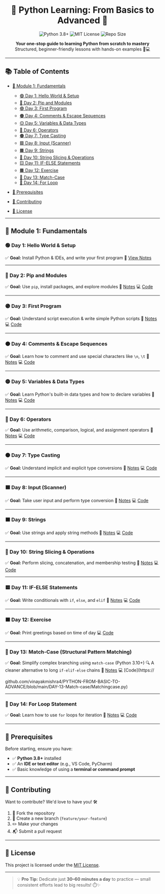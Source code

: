 <h1 align="center">🐍 Python Learning: From Basics to Advanced 🚀</h1>

<p align="center">
  <img src="https://img.shields.io/badge/Python-3.8%2B-blue.svg" alt="Python 3.8+">
  <img src="https://img.shields.io/badge/License-MIT-yellow.svg" alt="MIT License">
  <img src="https://img.shields.io/github/repo-size/vinayakmishra4/PYTHON-FROM-BASIC-TO-ADVANCE" alt="Repo Size">
</p>

<p align="center"><b>Your one-stop guide to learning Python from scratch to mastery</b><br>
Structured, beginner-friendly lessons with hands-on examples 🧠💻
</p>

---

## 📚 Table of Contents

* [📘 Module 1: Fundamentals](#-module-1-fundamentals)

  * [🟢 Day 1: Hello World & Setup](#-day-1-hello-world--setup)
  * [🔵 Day 2: Pip and Modules](#-day-2-pip-and-modules)
  * [🟣 Day 3: First Program](#-day-3-first-program)
  * [🟠 Day 4: Comments & Escape Sequences](#-day-4-comments--escape-sequences)
  * [🟡 Day 5: Variables & Data Types](#-day-5-variables--data-types)
  * [🔴 Day 6: Operators](#-day-6-operators)
  * [🟤 Day 7: Type Casting](#-day-7-type-casting)
  * [🟩 Day 8: Input (Scanner)](#-day-8-input-scanner)
  * [🟧 Day 9: Strings](#-day-9-strings)
  * [🔹 Day 10: String Slicing & Operations](#-day-10-string-slicing--operations)
  * [🟨 Day 11: IF-ELSE Statements](#-day-11-if-else-statements)
  * [🟫 Day 12: Exercise](#day-12-exercise)
  * [🧩 Day 13: Match-Case](#-day-13-match-case-structural-pattern-matching)
  * [🔁 Day 14: For Loop](#-day-14-for-loop-statement)
* [🔧 Prerequisites](#-prerequisites)
* [🤝 Contributing](#-contributing)
* [📄 License](#-license)

---

## 📘 Module 1: Fundamentals

### 🟢 Day 1: Hello World & Setup

✅ **Goal:** Install Python & IDEs, and write your first program
📄 [View Notes](https://github.com/vinayakmishra4/PYTHON-FROM-BASIC-TO-ADVANCE/blob/main/DAY-1-Hello_World-Setup/DAY-1.md)

---

### 🔵 Day 2: Pip and Modules

✅ **Goal:** Use `pip`, install packages, and explore modules
📄 [Notes](https://github.com/vinayakmishra4/PYTHON-FROM-BASIC-TO-ADVANCE/blob/main/DAY-2-Pip-Modules/DAY-2.txt)
💻 [Code](https://github.com/vinayakmishra4/PYTHON-FROM-BASIC-TO-ADVANCE/blob/main/DAY-2-Pip-Modules/Pimod.py)

---

### 🟣 Day 3: First Program

✅ **Goal:** Understand script execution & write simple Python scripts
📄 [Notes](https://github.com/vinayakmishra4/PYTHON-FROM-BASIC-TO-ADVANCE/blob/main/DAY-3-Frist_Program/DAY-3.txt)
💻 [Code](https://github.com/vinayakmishra4/PYTHON-FROM-BASIC-TO-ADVANCE/blob/main/DAY-3-Frist_Program/FristProgram.py)

---

### 🟠 Day 4: Comments & Escape Sequences

✅ **Goal:** Learn how to comment and use special characters like `\n`, `\t`
📄 [Notes](https://github.com/vinayakmishra4/PYTHON-FROM-BASIC-TO-ADVANCE/blob/main/DAY-4-Comments-Escaping-Sequnece-Character/DAY-4.txt)
💻 [Code](https://github.com/vinayakmishra4/PYTHON-FROM-BASIC-TO-ADVANCE/blob/main/DAY-4-Comments-Escaping-Sequnece-Character/CoEsSe.py)

---

### 🟡 Day 5: Variables & Data Types

✅ **Goal:** Learn Python's built-in data types and how to declare variables
📄 [Notes](https://github.com/vinayakmishra4/PYTHON-FROM-BASIC-TO-ADVANCE/blob/main/DAY-5-Variables-Data-Types/DAY-5.txt)
💻 [Code](https://github.com/vinayakmishra4/PYTHON-FROM-BASIC-TO-ADVANCE/blob/main/DAY-5-Variables-Data-Types/VarDa.py)

---

### 🔴 Day 6: Operators

✅ **Goal:** Use arithmetic, comparison, logical, and assignment operators
📄 [Notes](https://github.com/vinayakmishra4/PYTHON-FROM-BASIC-TO-ADVANCE/blob/main/DAY-6-EX-1/DAY-6.txt)
💻 [Code](https://github.com/vinayakmishra4/PYTHON-FROM-BASIC-TO-ADVANCE/blob/main/DAY-6-EX-1/calc.py)

---

### 🟤 Day 7: Type Casting

✅ **Goal:** Understand implicit and explicit type conversions
📄 [Notes](https://github.com/vinayakmishra4/PYTHON-FROM-BASIC-TO-ADVANCE/blob/main/DAY-7-Type-Casting/DAY-7.txt)
💻 [Code](https://github.com/vinayakmishra4/PYTHON-FROM-BASIC-TO-ADVANCE/blob/main/DAY-7-Type-Casting/typecasting.py)

---

### 🟩 Day 8: Input (Scanner)

✅ **Goal:** Take user input and perform type conversion
📄 [Notes](https://github.com/vinayakmishra4/PYTHON-FROM-BASIC-TO-ADVANCE/blob/main/DAY-8-Input/DAY-8.txt)
💻 [Code](https://github.com/vinayakmishra4/PYTHON-FROM-BASIC-TO-ADVANCE/blob/main/DAY-8-Input/Input.py)

---

### 🟧 Day 9: Strings

✅ **Goal:** Use strings and apply string methods
📄 [Notes](https://github.com/vinayakmishra4/PYTHON-FROM-BASIC-TO-ADVANCE/blob/main/DAY-9-Strings/DAY-9.txt)
💻 [Code](https://github.com/vinayakmishra4/PYTHON-FROM-BASIC-TO-ADVANCE/blob/main/DAY-9-Strings/Str.py)

---

### 🔹 Day 10: String Slicing & Operations

✅ **Goal:** Perform slicing, concatenation, and membership testing
📄 [Notes](https://github.com/vinayakmishra4/PYTHON-FROM-BASIC-TO-ADVANCE/blob/main/DAY-10-String-Operations/DAY-10.txt)
💻 [Code](https://github.com/vinayakmishra4/PYTHON-FROM-BASIC-TO-ADVANCE/blob/main/DAY-10-String-Operations/Stringop.py)

---

### 🟨 Day 11: IF-ELSE Statements

✅ **Goal:** Write conditionals with `if`, `else`, and `elif`
📄 [Notes](https://github.com/vinayakmishra4/PYTHON-FROM-BASIC-TO-ADVANCE/blob/main/DAY-11-IF-ELSE-Statement/DAY-11.md)
💻 [Code](https://github.com/vinayakmishra4/PYTHON-FROM-BASIC-TO-ADVANCE/blob/main/DAY-11-IF-ELSE-Statement/if_else.py)

---

### 🟫 Day 12: Exercise

✅ **Goal:** Print greetings based on time of day
💻 [Code](https://github.com/vinayakmishra4/PYTHON-FROM-BASIC-TO-ADVANCE/blob/main/DAY-12-EX-2/ex2.py)

---

### 🧩 Day 13: Match-Case (Structural Pattern Matching)

✅ **Goal:** Simplify complex branching using `match-case` (Python 3.10+)
🔍 A cleaner alternative to long `if-elif-else` chains
📄 [Notes](https://github.com/vinayakmishra4/PYTHON-FROM-BASIC-TO-ADVANCE/blob/main/DAY-13-Match-case/DAY-13.md)
💻 \[Code]\(https\://


github.com/vinayakmishra4/PYTHON-FROM-BASIC-TO-ADVANCE/blob/main/DAY-13-Match-case/Matchingcase.py)

---

### 🔁 Day 14: For Loop Statement

✅ **Goal:** Learn how to use `for` loops for iteration
📄 [Notes](https://github.com/vinayakmishra4/PYTHON-FROM-BASIC-TO-ADVANCE/blob/main/DAY-14-FOR-LOOPS/DAY-14.md)
💻 [Code](https://github.com/vinayakmishra4/PYTHON-FROM-BASIC-TO-ADVANCE/blob/main/DAY-14-FOR-LOOPS/Table.py)

---

## 🔧 Prerequisites

Before starting, ensure you have:

* ✅ **Python 3.8+** installed
* ✅ An **IDE or text editor** (e.g., VS Code, PyCharm)
* ✅ Basic knowledge of using a **terminal or command prompt**

---

## 🤝 Contributing

Want to contribute? We'd love to have you! 🛠️

1. 🍴 Fork the repository
2. 🌱 Create a new branch (`feature/your-feature`)
3. ✏️ Make your changes
4. 📬 Submit a pull request

---

## 📄 License

This project is licensed under the [MIT License](LICENSE).

---

> 💡 **Pro Tip:**
> Dedicate just **30–60 minutes a day** to practice — small consistent efforts lead to big results! ⏱️✨
